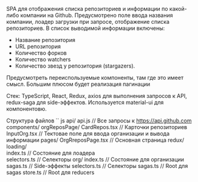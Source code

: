 SPA для отображения списка репозиториев и информации по какой-либо компании на Github. Предусмотрено поле ввода названия компании, лоадер загрузки при запросе, отображение списка репозиториев.
В список выводимой информации включены:
- Название репозитория
- URL репозитория 
- Количество форков
- Количество watchers
- Количество звезд у репозитория (stargazers).

Предусмотреть переиспользуемые компоненты, там где это имеет смысл.
Большим плюсом будет реализация пагинации

Стек: TypeScript, React,  Redux, axios для выполнения запросов к API, redux-saga для side-эффектов.  Используется material-ui для компонентовю.

Структура файлов
`` js
api/
 api.js             // Все запросы к https://api.github.com
components/
 orgReposPage/
  CardRepos.tsx     // Карточки репозиториев 
  InputOrg.tsx      // Тектовае поле для ввода организации и вывода информации
pages/
 OrgRreposPage.tsx  // Основная страница 
redux/ 
 loading/            
  index.ts          // Состояние для лоадера    
  selectors.ts      // Селекторы
 org/
  index.ts          // Состояние для организации 
  sagas.ts          // Side-эффекты
  selectors.ts      // Селекторы
 sagas.ts           // Root для sagas
 store.ts           // Root для reducers
 ```

